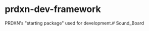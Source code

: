 prdxn-dev-framework
===================

PRDXN's "starting package" used for development.# Sound_Board
